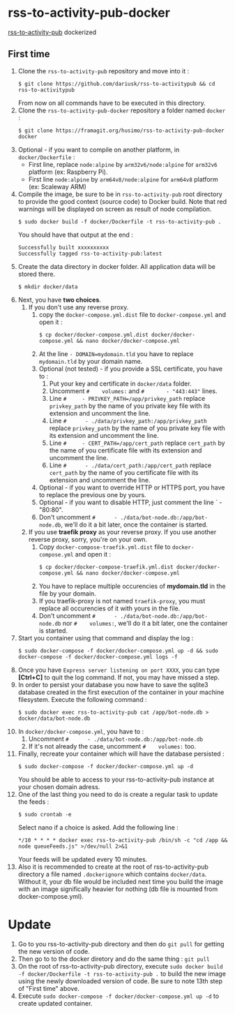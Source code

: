 # rss-to-activity-pub-docker

[rss-to-activity-pub](https://github.com/dariusk/rss-to-activitypub) dockerized

## First time

1. Clone the `rss-to-activity-pub` repository and move into it :
    ```shell
    $ git clone https://github.com/dariusk/rss-to-activitypub && cd rss-to-activitypub
    ```
    From now on all commands have to be executed in this directory.
2. Clone the `rss-to-activity-pub-docker` repository a folder named `docker` :
    ```shell
    $ git clone https://framagit.org/husimo/rss-to-activity-pub-docker docker
    ```
3. Optional - if you want to compile on another platform, in `docker/Dockerfile` :
    - First line, replace `node:alpine` by `arm32v6/node:alpine` for `arm32v6` platform (ex: Raspberry Pi).
    - First line `node:alpine` by `arm64v8/node:alpine` for `arm64v8` platform (ex: Scaleway ARM)
4. Compile the image, be sure to be in `rss-to-activity-pub` root directory to provide the good context (source code) to Docker build. Note that red warnings will be displayed on screen as result of node compilation.
    ```shell
    $ sudo docker build -f docker/Dockerfile -t rss-to-activity-pub .
    ```
    You should have that output at the end :
    ```
    Successfully built xxxxxxxxxx
    Successfully tagged rss-to-activity-pub:latest
    ```
5. Create the data directory in docker folder. All application data will be stored there.
    ```shell
    $ mkdir docker/data
    ```
6. Next, you have **two choices**.
    1. If you don't use any reverse proxy. 
        1. copy the `docker-compose.yml.dist` file to `docker-compose.yml` and open it :
            ```shell
            $ cp docker/docker-compose.yml.dist docker/docker-compose.yml && nano docker/docker-compose.yml
            ```
        2. At the line `- DOMAIN=mydomain.tld` you have to replace `mydomain.tld` by your domain name.
        3. Optional (not tested) - if you provide a SSL certificate, you have to :
            1. Put your key and certificate in `docker/data` folder.
            2. Uncomment `#    volumes:` and `#       - "443:443"` lines.
            3. Line `#     - PRIVKEY_PATH=/app/privkey_path` replace `privkey_path` by the name of you private key file with its extension and uncomment the line.
            4. Line `#      - ./data/privkey_path:/app/privkey_path` replace `privkey_path` by the name of you private key file with its extension and uncomment the line.
            5. Line `#     - CERT_PATH=/app/cert_path` replace `cert_path` by the name of you certificate file with its extension and uncomment the line.
            6. Line `#      - ./data/cert_path:/app/cert_path` replace `cert_path` by the name of you certificate file with its extension and uncomment the line.
        4. Optional - if you want to override HTTP or HTTPS port, you have to replace the previous one by yours.
        5. Optional - if you want to disable HTTP, just comment the line `       - "80:80".
        6. Don't uncomment `#      - ./data/bot-node.db:/app/bot-node.db`, we'll do it a bit later, once the container is started.
    2. If you use **traefik proxy** as your reverse proxy. If you use another reverse proxy, sorry, you're on your own.
        1. Copy `docker-compose-traefik.yml.dist` file to `docker-compose.yml` and open it :
            ```shell
            $ cp docker/docker-compose-traefik.yml.dist docker/docker-compose.yml && nano docker/docker-compose.yml
            ```
        2. You have to replace multiple occurencies of **mydomain.tld** in the file by your domain.
        3. If you traefik-proxy is not named `traefik-proxy`, you must replace all occurencies of it with yours in the file.
        3. Don't uncomment `#      - ./data/bot-node.db:/app/bot-node.db` nor `#    volumes:`, we'll do it a bit later, one the container is started.
7. Start you container using that command and display the log :
    ```shell
    $ sudo docker-compose -f docker/docker-compose.yml up -d && sudo docker-compose -f docker/docker-compose.yml logs -f
    ```
8. Once you have `Express server listening on port XXXX`, you can type **[Ctrl+C]** to quit the log command. If not, you may have missed a step.
9. In order to persist your database you now have to save the sqlite3 database created in the first execution of the container in your machine filesystem. Execute the following command : 
    ```
    $ sudo docker exec rss-to-activity-pub cat /app/bot-node.db > docker/data/bot-node.db
    ```
10. In `docker/docker-compose.yml`, you have to :
    1. Uncomment `#      - ./data/bot-node.db:/app/bot-node.db`
    2. If it's not already the case, uncomment `#    volumes:` too.
11. Finally, recreate your container which will have the database persisted :
    ```
    $ sudo docker-compose -f docker/docker-compose.yml up -d
    ```
    You should be able to access to your rss-to-activity-pub instance at your chosen domain adress.
12. One of the last thing you need to do is create a regular task to update the feeds :
    ```
    $ sudo crontab -e
    ```
    Select nano if a choice is asked. Add the following line :
    ```
    */10 * * * * docker exec rss-to-activity-pub /bin/sh -c "cd /app && node queueFeeds.js" >/dev/null 2>&1
    ```
    Your feeds will be updated every 10 minutes.
13. Also it is recommended to create at the root of rss-to-activity-pub directory a file named `.dockerignore` which contains `docker/data`. Without it, your db file would be included next time you build the image with an image significally heavier for nothing (db file is mounted from docker-compose.yml).

# Update

1. Go to you rss-to-activity-pub directory and then do `git pull` for getting the new version of code.
2. Then go to to the docker diretory and do the same thing : `git pull`
2. On the root of rss-to-activity-pub directory, execute `sudo docker build -f docker/Dockerfile -t rss-to-activity-pub .` to build the new image using the newly downloaded version of code. Be sure to note 13th step of "First time" above. 
3. Execute `sudo docker-compose -f docker/docker-compose.yml up -d` to create updated container.

